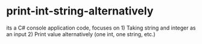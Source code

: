 # print-int-string-alternatively
its a C# console application code, focuses on 1) Taking string and integer as an input 2) Print value alternatively (one int, one string, etc.)
